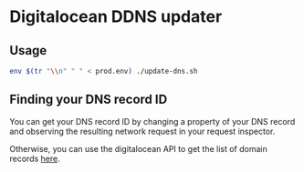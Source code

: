 # Digitalocean DDNS updater

## Usage

```bash
env $(tr "\\n" " " < prod.env) ./update-dns.sh
```

## Finding your DNS record ID

You can get your DNS record ID by changing a property of your DNS record and observing the resulting network request in your request inspector.

Otherwise, you can use the digitalocean API to get the list of domain records [here](https://developers.digitalocean.com/documentation/v2/#list-all-domain-records).
